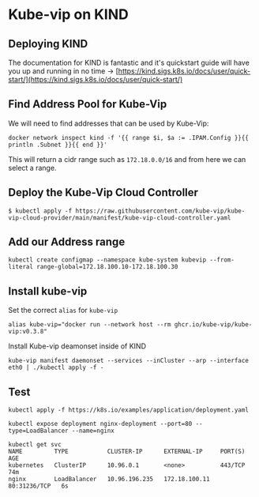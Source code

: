 # Kube-vip on KIND

## Deploying KIND

The documentation for KIND is fantastic and it's quickstart guide will have you up and running in no time -> [https://kind.sigs.k8s.io/docs/user/quick-start/](https://kind.sigs.k8s.io/docs/user/quick-start/)

## Find Address Pool for Kube-Vip

We will need to find addresses that can be used by Kube-Vip:

```
docker network inspect kind -f '{{ range $i, $a := .IPAM.Config }}{{ println .Subnet }}{{ end }}'
```

This will return a cidr range such as `172.18.0.0/16` and from here we can select a range.

## Deploy the Kube-Vip Cloud Controller

```
$ kubectl apply -f https://raw.githubusercontent.com/kube-vip/kube-vip-cloud-provider/main/manifest/kube-vip-cloud-controller.yaml
```

## Add our Address range

```
kubectl create configmap --namespace kube-system kubevip --from-literal range-global=172.18.100.10-172.18.100.30
```

## Install kube-vip

Set the correct `alias` for `kube-vip`
```
alias kube-vip="docker run --network host --rm ghcr.io/kube-vip/kube-vip:v0.3.8"
```

Install Kube-vip deamonset inside of KIND

```
kube-vip manifest daemonset --services --inCluster --arp --interface eth0 | ./kubectl apply -f -
```

## Test

```
kubectl apply -f https://k8s.io/examples/application/deployment.yaml
```

```
kubectl expose deployment nginx-deployment --port=80 --type=LoadBalancer --name=nginx
```

```
kubectl get svc
NAME         TYPE           CLUSTER-IP      EXTERNAL-IP     PORT(S)        AGE
kubernetes   ClusterIP      10.96.0.1       <none>          443/TCP        74m
nginx        LoadBalancer   10.96.196.235   172.18.100.11   80:31236/TCP   6s
```